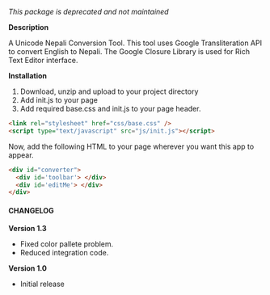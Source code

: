 _This package is deprecated and not maintained_
 
**Description**
  
A Unicode Nepali Conversion Tool. This tool uses Google Transliteration API to convert English to Nepali.
The Google Closure Library is used for Rich Text Editor interface.

**Installation**

1. Download, unzip and upload to your project directory
2. Add init.js to your page
3. Add required base.css and init.js to your page header.

```html
<link rel="stylesheet" href="css/base.css" />
<script type="text/javascript" src="js/init.js"></script>
```

Now, add the following HTML to your page wherever you want this app to appear.

```html
<div id="converter">  
  <div id='toolbar'> </div>
  <div id='editMe'> </div>
</div>
```

#### CHANGELOG

**Version 1.3**
* Fixed color pallete problem.
* Reduced integration code.

**Version 1.0**
* Initial release
